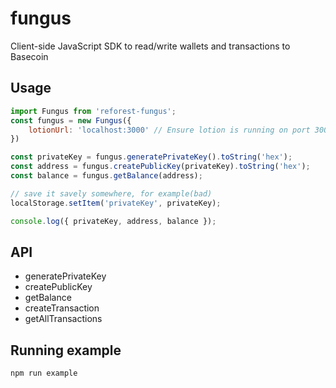 # fungus
Client-side JavaScript SDK to read/write wallets and transactions to Basecoin

## Usage
```javascript
import Fungus from 'reforest-fungus';
const fungus = new Fungus({
    lotionUrl: 'localhost:3000' // Ensure lotion is running on port 3000
})

const privateKey = fungus.generatePrivateKey().toString('hex');
const address = fungus.createPublicKey(privateKey).toString('hex');
const balance = fungus.getBalance(address);

// save it savely somewhere, for example(bad)
localStorage.setItem('privateKey', privateKey);

console.log({ privateKey, address, balance });

```

## API
* generatePrivateKey
* createPublicKey
* getBalance
* createTransaction
* getAllTransactions

## Running example
```bash
npm run example
```

